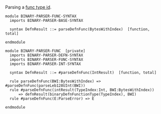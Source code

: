 Parsing a [func type id](https://webassembly.github.io/spec/core/binary/modules.html#function-section).

```k
module BINARY-PARSER-FUNC-SYNTAX
  imports BINARY-PARSER-BASE-SYNTAX

  syntax DefnResult ::= parseDefnFunc(BytesWithIndex)  [function, total]

endmodule

module BINARY-PARSER-FUNC  [private]
  imports BINARY-PARSER-DEFN-SYNTAX
  imports BINARY-PARSER-FUNC-SYNTAX
  imports BINARY-PARSER-INT-SYNTAX

  syntax DefnResult ::= #parseDefnFunc(IntResult)  [function, total]

  rule parseDefnFunc(BWI:BytesWithIndex) => #parseDefnFunc(parseLeb128UInt(BWI))
  rule #parseDefnFunc(intResult(TypeIndex:Int, BWI:BytesWithIndex))
      => defnResult(binaryDefnFunctionType(TypeIndex), BWI)
  rule #parseDefnFunc(E:ParseError) => E

endmodule
```

